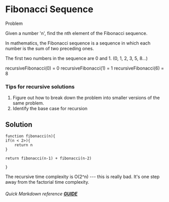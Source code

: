 # Fibonacci Sequence

Problem

Given a number 'n', find the nth element of the Fibonacci sequence.

In mathematics, the Fibonacci sequence is a sequence in which each number is the sum of two preceding ones.

The first two numbers in the sequence are 0 and 1. (0, 1, 2, 3, 5, 8...)

recursiveFibonacci(0) = 0
recursiveFibonacci(1) = 1
recursiveFibonacci(6) = 8

### Tips for recursive solutions

1. Figure out how to break down the problem into smaller versions of the same problem.
2. Identify the base case for recursion

## Solution

```
function fibonacci(n){
if(n < 2>){
    return n
}

return fibonacci(n-1) + fibonacci(n-2)

}
```

The recursive time complexity is O(2^n) --- this is really bad. It's one step away from the factorial time complexity.

###### Quick Markdown reference **[GUIDE](https://markdownlivepreview.com/)**
